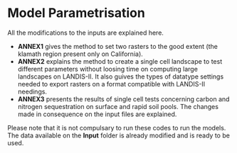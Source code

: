 # Model Parametrisation
All the modifications to the inputs are explained here.
- **ANNEX1** gives the method to set two rasters to the good extent (the klamath region present only on California).
- **ANNEX2** explains the method to create a single cell landscape to test different parameters without loosing time on computing large landscapes on LANDIS-II. It also guives the types of datatype settings needed to export rasters on a format compatible with LANDIS-II needings.
- **ANNEX3** presents the results of single cell tests concerning carbon and nitrogen sequestration on surface and rapid soil pools. The changes made in consequence on the input files are explained.

Please note that it is not compulsary to run these codes to run the models. The data available on the **Input** folder is already modified and is ready to be used.
